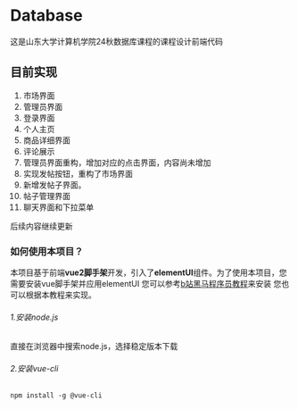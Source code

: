 # Database

这是山东大学计算机学院24秋数据库课程的课程设计前端代码
## 目前实现
1.  市场界面
2.  管理员界面
3.  登录界面
4.  个人主页
5.  商品详细界面
6.  评论展示
7.  管理员界面重构，增加对应的点击界面，内容尚未增加
8.  实现发帖按钮，重构了市场界面
9.  新增发帖子界面。
10. 帖子管理界面
11. 聊天界面和下拉菜单
   
后续内容继续更新

### 如何使用本项目？ 
本项目基于前端**vue2脚手架**开发，引入了**elementUI**组件。为了使用本项目，您需要安装vue脚手架并应用elementUI
您可以参考[b站黑马程序员教程](https://www.bilibili.com/video/BV1m84y1w7Tb?spm_id_from=333.788.videopod.episodes&vd_source=d244ec062eb5eb19c9bbe8e5769a0800&p=37)来安装
您也可以根据本教程来实现。
###### 1.安装node.js
直接在浏览器中搜索node.js，选择稳定版本下载
###### 2.安装vue-cli
```
npm install -g @vue-cli
```